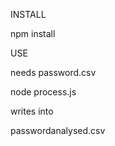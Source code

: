 INSTALL 

npm install


USE 

needs password.csv

node process.js

writes into 

passwordanalysed.csv